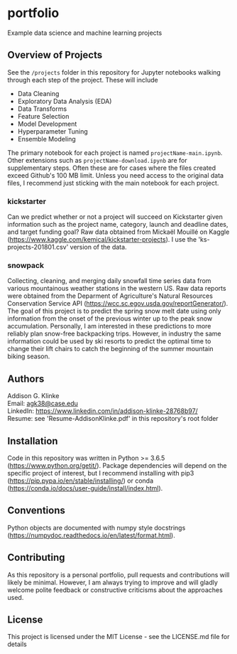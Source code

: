 # portfolio

Example data science and machine learning projects

## Overview of Projects

See the `/projects` folder in this repository for Jupyter notebooks walking through each step of the project. These will include 

* Data Cleaning
* Exploratory Data Analysis (EDA)
* Data Transforms
* Feature Selection
* Model Development
* Hyperparameter Tuning
* Ensemble Modeling  

The primary notebook for each project is named `projectName-main.ipynb`. Other extensions such as `projectName-download.ipynb` are for supplementary steps. Often these are for cases where the files created exceed Github's 100 MB limit. Unless you need access to the original data files, I recommend just sticking with the main notebook for each project.


### kickstarter

Can we predict whether or not a project will succeed on Kickstarter given information such as the project name, category, launch and deadline dates, and target funding goal? Raw data obtained from Mickaël Mouillé on Kaggle (https://www.kaggle.com/kemical/kickstarter-projects). I use the 'ks-projects-201801.csv' version of the data.

### snowpack

Collecting, cleaning, and merging daily snowfall time series data from various mountainous weather stations in the western US. Raw data reports were obtained from the Deparment of Agriculture's Natural Resources Conservation Service API (https://wcc.sc.egov.usda.gov/reportGenerator/). The goal of this project is to predict the spring snow melt date using only information from the onset of the previous winter up to the peak snow accumulation. Personally, I am interested in these predictions to more reliably plan snow-free backpacking trips. However, in industry the same information could be used by ski resorts to predict the optimal time to change their lift chairs to catch the beginning of the summer mountain biking season.

## Authors

Addison G. Klinke  
Email: agk38@case.edu  
LinkedIn: https://www.linkedin.com/in/addison-klinke-28768b97/  
Resume: see 'Resume-AddisonKlinke.pdf' in this repository's root folder  

## Installation

Code in this repository was written in Python >= 3.6.5 (https://www.python.org/getit/). Package dependencies will depend on the specific project of interest, but I recommend installing with pip3 (https://pip.pypa.io/en/stable/installing/) or conda (https://conda.io/docs/user-guide/install/index.html).

## Conventions

Python objects are documented with numpy style docstrings (https://numpydoc.readthedocs.io/en/latest/format.html).

## Contributing

As this repository is a personal portfolio, pull requests and contributions will likely be minimal. However, I am always trying to improve and will gladly welcome polite feedback or constructive criticisms about the approaches used. 

## License

This project is licensed under the MIT License - see the LICENSE.md file for details
